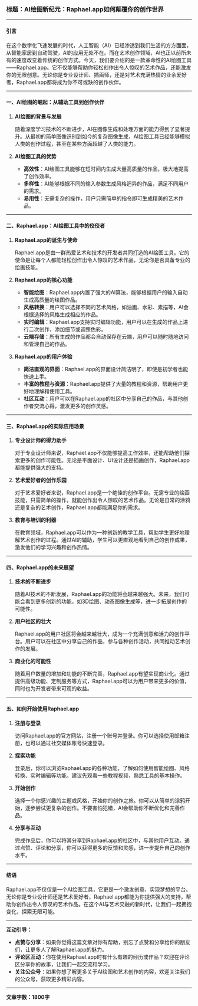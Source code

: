 ### 标题：**AI绘图新纪元：Raphael.app如何颠覆你的创作世界**

---

#### 引言

在这个数字化飞速发展的时代，人工智能（AI）已经渗透到我们生活的方方面面，从智能家居到自动驾驶，AI的应用无处不在。而在艺术创作领域，AI也正以前所未有的速度改变着传统的创作方式。今天，我们要介绍的是一款革命性的AI绘图工具——Raphael.app。它不仅能够帮助你轻松创作出令人惊叹的艺术作品，还能激发你的无限创意。无论你是专业设计师、插画师，还是对艺术充满热情的业余爱好者，Raphael.app都将成为你不可或缺的创作伙伴。

---

#### 一、AI绘图的崛起：从辅助工具到创作伙伴

1. **AI绘图的背景与发展**

   随着深度学习技术的不断进步，AI在图像生成和处理方面的能力得到了显著提升。从最初的简单图像识别到如今的复杂图像生成，AI绘图工具已经能够模拟人类的创作过程，甚至在某些方面超越了人类的能力。

2. **AI绘图工具的优势**

   - **高效性**：AI绘图工具能够在短时间内生成大量高质量的作品，极大地提高了创作效率。
   - **多样性**：AI能够根据不同的输入参数生成风格迥异的作品，满足不同用户的需求。
   - **易用性**：无需复杂的操作，用户只需简单的指令即可生成精美的艺术作品。

---

#### 二、Raphael.app：AI绘图工具中的佼佼者

1. **Raphael.app的诞生与使命**

   Raphael.app是由一群热爱艺术和技术的开发者共同打造的AI绘图工具。它的使命是让每个人都能轻松创作出令人惊叹的艺术作品，无论你是否具备专业的绘画技能。

2. **Raphael.app的核心功能**

   - **智能绘图**：Raphael.app内置了强大的AI算法，能够根据用户的输入自动生成高质量的绘图作品。
   - **风格转换**：用户可以选择不同的艺术风格，如油画、水彩、素描等，AI会根据选择的风格生成相应的作品。
   - **实时编辑**：Raphael.app支持实时编辑功能，用户可以在生成的作品上进行二次创作，添加细节或调整色彩。
   - **云端存储**：所有生成的作品都会自动保存在云端，用户可以随时随地访问和管理自己的作品。

3. **Raphael.app的用户体验**

   - **简洁直观的界面**：Raphael.app的界面设计简洁明了，即使是初学者也能快速上手。
   - **丰富的教程与资源**：Raphael.app提供了大量的教程和资源，帮助用户更好地理解和使用工具。
   - **社区互动**：用户可以在Raphael.app的社区中分享自己的作品，与其他创作者交流心得，激发更多的创作灵感。

---

#### 三、Raphael.app的实际应用场景

1. **专业设计师的得力助手**

   对于专业设计师来说，Raphael.app不仅能够提高工作效率，还能帮助他们探索更多的创作可能性。无论是平面设计、UI设计还是插画创作，Raphael.app都能提供强大的支持。

2. **艺术爱好者的创作乐园**

   对于艺术爱好者来说，Raphael.app是一个绝佳的创作平台。无需专业的绘画技能，只需简单的操作，就能创作出令人惊叹的艺术作品。无论是日常的涂鸦还是复杂的艺术创作，Raphael.app都能满足你的需求。

3. **教育与培训的利器**

   在教育领域，Raphael.app可以作为一种创新的教学工具，帮助学生更好地理解艺术创作的过程。通过AI的辅助，学生可以更直观地看到自己的创作成果，激发他们的学习兴趣和创作热情。

---

#### 四、Raphael.app的未来展望

1. **技术的不断进步**

   随着AI技术的不断发展，Raphael.app的功能将会越来越强大。未来，我们可能会看到更多创新的功能，如3D绘图、动态图像生成等，进一步拓展创作的可能性。

2. **用户社区的壮大**

   Raphael.app的用户社区将会越来越壮大，成为一个充满创意和活力的创作平台。用户可以在社区中分享自己的作品，参与各种创作活动，共同推动艺术创作的发展。

3. **商业化的可能性**

   随着用户数量的增加和功能的不断完善，Raphael.app有望实现商业化。通过提供高级功能、定制服务等方式，Raphael.app可以为用户带来更多的价值，同时也为开发者带来可观的收益。

---

#### 五、如何开始使用Raphael.app

1. **注册与登录**

   访问Raphael.app的官方网站，注册一个账号并登录。你可以选择使用邮箱注册，也可以通过社交媒体账号快速登录。

2. **探索功能**

   登录后，你可以浏览Raphael.app的各种功能，了解如何使用智能绘图、风格转换、实时编辑等功能。建议先观看一些教程视频，熟悉工具的基本操作。

3. **开始创作**

   选择一个你感兴趣的主题或风格，开始你的创作之旅。你可以从简单的涂鸦开始，逐步尝试更复杂的创作。不要害怕犯错，AI会帮助你不断优化和完善作品。

4. **分享与互动**

   完成作品后，你可以将其分享到Raphael.app的社区中，与其他用户互动。通过点赞、评论和分享，你可以获得更多的反馈和灵感，进一步提升自己的创作水平。

---

#### 结语

Raphael.app不仅仅是一个AI绘图工具，它更是一个激发创意、实现梦想的平台。无论你是专业设计师还是艺术爱好者，Raphael.app都能为你提供强大的支持，帮助你创作出令人惊叹的艺术作品。在这个AI与艺术交融的新时代，让我们一起拥抱变化，探索无限可能。

---

**互动引导：**

- **点赞与分享**：如果你觉得这篇文章对你有帮助，别忘了点赞和分享给你的朋友们，让更多人了解Raphael.app的魅力。
- **评论区互动**：你在使用Raphael.app时有什么有趣的经历或作品？欢迎在评论区分享你的故事，让我们一起交流和学习。
- **关注公众号**：如果你想了解更多关于AI绘图和艺术创作的内容，欢迎关注我们的公众号，获取更多精彩内容。

---

**文章字数：1800字**